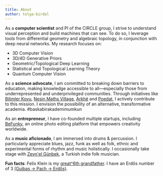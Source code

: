 ```yaml
---
title: About
author: tolga-birdal
---
```


As a <strong>computer scientist</strong> and PI of the CIRCLE group, I strive to understand visual perception and build machines that can see. To do so, I leverage tools from differential geometry and algebraic topology, in conjunction with deep neural networks. My research focuses on:

<ul>
  <li>3D Computer Vision</li>
  <li>3D/4D Generative Priors</li>
  <li>Geometric/Topological Deep Learning</li>
  <li>Statistical and Topological Learning Theory</li>
  <li>Quantum Computer Vision</li>
</ul>

As a <strong>science advocate</strong>, I am committed to breaking down barriers to education, making knowledge accessible to all—especially those from underrepresented and underprivileged communities. Through initiatives like <a href='https://bilimler.org'>Bilimler Koyu</a>, <a href='https://nesinkoyleri.org/en/main-page/nesin-maths-village/'>Nesin Maths Village</a>, <a href='https://archeprojesi.com/'>Arkhé</a> and <a href='https://www.poedat.org/'>Poedat</a>, I actively contribute to this mission. I envision the possibility of an alternative, transformative academia. #baskabirakademimumkun

As an <strong>entrepreneur</strong>, I have co-founded multiple startups, including <a href='https://www.befunky.com'>BeFunky</a>, an online photo editing platform that empowers creativity worldwide.

As a <strong>music aficionado</strong>, I am immersed into drums & percussion. I particularly appreciate blues, jazz, funk as well as folk, ethnic and experimental forms of rhythm and music holistically. I occasionally take stage with <a href='https://www.instagram.com/zeynelgunbek/'>Zeyn'el Günbek</a>, a Turkish indie folk musician.

<strong>Fun facts</strong>: Felix Klein is my <a href="assets/pdf/birdal_mathgen.pdf">great^6th grandfather</a>. I have an Erdős number of 3 <a href="https://www.csauthors.net/distance/tolga-birdal/paul-erdos">(Guibas -> Pach -> Erdős)</a>. 